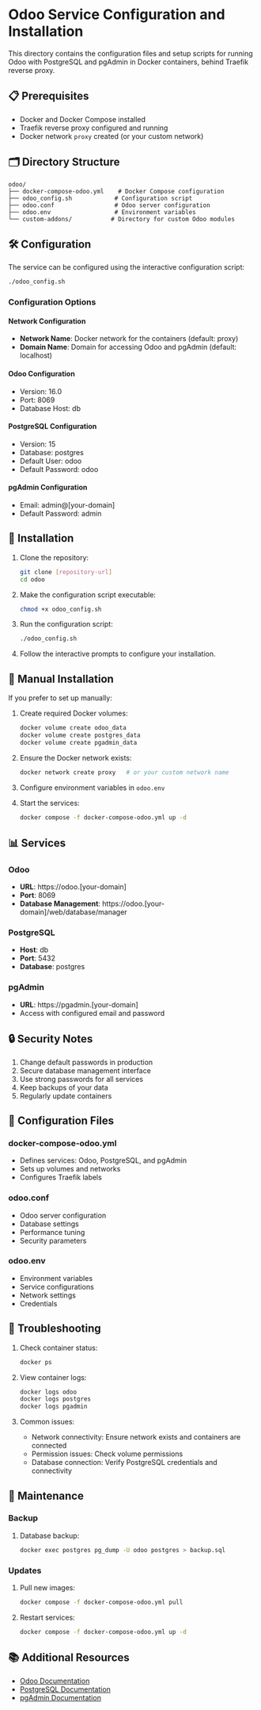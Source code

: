 # Odoo Service Configuration and Installation

This directory contains the configuration files and setup scripts for running Odoo with PostgreSQL and pgAdmin in Docker containers, behind Traefik reverse proxy.

## 📋 Prerequisites

- Docker and Docker Compose installed
- Traefik reverse proxy configured and running
- Docker network `proxy` created (or your custom network)

## 🗂 Directory Structure

```
odoo/
├── docker-compose-odoo.yml    # Docker Compose configuration
├── odoo_config.sh            # Configuration script
├── odoo.conf                 # Odoo server configuration
├── odoo.env                  # Environment variables
└── custom-addons/           # Directory for custom Odoo modules
```

## 🛠 Configuration

The service can be configured using the interactive configuration script:

```bash
./odoo_config.sh
```

### Configuration Options

#### Network Configuration
- **Network Name**: Docker network for the containers (default: proxy)
- **Domain Name**: Domain for accessing Odoo and pgAdmin (default: localhost)

#### Odoo Configuration
- Version: 16.0
- Port: 8069
- Database Host: db

#### PostgreSQL Configuration
- Version: 15
- Database: postgres
- Default User: odoo
- Default Password: odoo

#### pgAdmin Configuration
- Email: admin@[your-domain]
- Default Password: admin

## 🚀 Installation

1. Clone the repository:
   ```bash
   git clone [repository-url]
   cd odoo
   ```

2. Make the configuration script executable:
   ```bash
   chmod +x odoo_config.sh
   ```

3. Run the configuration script:
   ```bash
   ./odoo_config.sh
   ```

4. Follow the interactive prompts to configure your installation.

## 🔧 Manual Installation

If you prefer to set up manually:

1. Create required Docker volumes:
   ```bash
   docker volume create odoo_data
   docker volume create postgres_data
   docker volume create pgadmin_data
   ```

2. Ensure the Docker network exists:
   ```bash
   docker network create proxy   # or your custom network name
   ```

3. Configure environment variables in `odoo.env`

4. Start the services:
   ```bash
   docker compose -f docker-compose-odoo.yml up -d
   ```

## 📊 Services

### Odoo
- **URL**: https://odoo.[your-domain]
- **Port**: 8069
- **Database Management**: https://odoo.[your-domain]/web/database/manager

### PostgreSQL
- **Host**: db
- **Port**: 5432
- **Database**: postgres

### pgAdmin
- **URL**: https://pgadmin.[your-domain]
- Access with configured email and password

## 🔒 Security Notes

1. Change default passwords in production
2. Secure database management interface
3. Use strong passwords for all services
4. Keep backups of your data
5. Regularly update containers

## 📝 Configuration Files

### docker-compose-odoo.yml
- Defines services: Odoo, PostgreSQL, and pgAdmin
- Sets up volumes and networks
- Configures Traefik labels

### odoo.conf
- Odoo server configuration
- Database settings
- Performance tuning
- Security parameters

### odoo.env
- Environment variables
- Service configurations
- Network settings
- Credentials

## 🛟 Troubleshooting

1. Check container status:
   ```bash
   docker ps
   ```

2. View container logs:
   ```bash
   docker logs odoo
   docker logs postgres
   docker logs pgadmin
   ```

3. Common issues:
   - Network connectivity: Ensure network exists and containers are connected
   - Permission issues: Check volume permissions
   - Database connection: Verify PostgreSQL credentials and connectivity

## 🔄 Maintenance

### Backup

1. Database backup:
   ```bash
   docker exec postgres pg_dump -U odoo postgres > backup.sql
   ```

### Updates

1. Pull new images:
   ```bash
   docker compose -f docker-compose-odoo.yml pull
   ```

2. Restart services:
   ```bash
   docker compose -f docker-compose-odoo.yml up -d
   ```

## 📚 Additional Resources

- [Odoo Documentation](https://www.odoo.com/documentation/16.0/)
- [PostgreSQL Documentation](https://www.postgresql.org/docs/)
- [pgAdmin Documentation](https://www.pgadmin.org/docs/)
